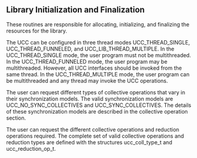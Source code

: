 ## Library Initialization and Finalization

These routines are responsible for allocating, initializing, and finalizing the resources for the library.

The UCC can be configured in three thread modes UCC\_THREAD\_SINGLE, UCC\_THREAD\_FUNNELED, and UCC\_LIB\_THREAD\_MULTIPLE. In the UCC\_THREAD\_SINGLE mode, the user program must not be multithreaded. In the UCC\_THREAD\_FUNNELED mode, the user program may be multithreaded. However, all UCC interfaces should be invoked from the same thread. In the UCC\_THREAD\_MULTIPLE mode, the user program can be multithreaded and any thread may invoke the UCC operations.

The user can request different types of collective operations that vary in their synchronization models. The valid synchronization models are UCC\_NO\_SYNC\_COLLECTIVES and UCC\_SYNC\_COLLECTIVES. The details of these synchronization models are described in the collective operation section.

The user can request the different collective operations and reduction operations required.  The complete set of valid collective operations and reduction types are defined with the structures ucc\_coll\_type\_t and ucc\_reduction\_op\_t.

